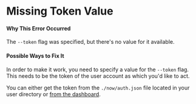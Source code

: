 # Missing Token Value

#### Why This Error Occurred

The `--token` flag was specified, but there's no value for it available.

#### Possible Ways to Fix It

In order to make it work, you need to specify a value for the `--token` flag. This needs to be the token of the user account as which you'd like to act.

You can either get the token from the `./now/auth.json` file located in your user directory or [from the dashboard](https://vercel.com/account/tokens).
